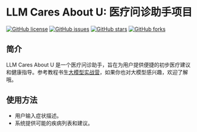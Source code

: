 # LLM Cares About U: 医疗问诊助手项目

[![GitHub license](https://img.shields.io/badge/license-MIT-blue.svg)](https://github.com/yourusername/LLM-cares-about-u/blob/master/LICENSE)
[![GitHub issues](https://img.shields.io/github/issues/yourusername/LLM-cares-about-u)](https://github.com/yourusername/LLM-cares-about-u/issues)
[![GitHub stars](https://img.shields.io/github/stars/yourusername/LLM-cares-about-u)](https://github.com/yourusername/LLM-cares-about-u/stargazers)
[![GitHub forks](https://img.shields.io/github/forks/yourusername/LLM-cares-about-u)](https://github.com/yourusername/LLM-cares-about-u/network)

## 简介
LLM Cares About U 是一个医疗问诊助手，旨在为用户提供便捷的初步医疗建议和健康指导。参考教程书生[大模型实战营](https://github.com/InternLM/Tutorial.git)，如果你也对大模型感兴趣，欢迎了解哦。



## 使用方法
- 用户输入症状描述。
- 系统提供可能的疾病列表和建议。
